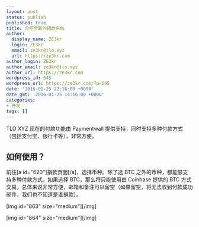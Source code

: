 ```yaml
---
layout: post
status: publish
published: true
title: 介绍全新的捐款系统
author:
  display_name: ZE3kr
  login: ZE3kr
  email: ze3kr@tlo.xyz
  url: https://ze3kr.com
author_login: ZE3kr
author_email: ze3kr@tlo.xyz
author_url: https://ze3kr.com
wordpress_id: 645
wordpress_url: https://ze3kr.com/?p=645
date: '2016-01-25 22:16:00 +0000'
date_gmt: '2016-01-25 14:16:00 +0000'
categories:
- 开发
tags: []
---
```

<p>TLO XYZ 现在的付款功能由 Paymentwall 提供支持，同时支持多种付款方式（包括支付宝、银行卡等），非常方便。</p>
<h2>如何使用？</h2>
<p>前往[a id="620"]捐款页面[/a]，选择币种。除了选 BTC 之外的币种，都能够支持多种付款方式。如果选择 BTC，那么将只能使用由 Coinbase 提供的 BTC 方式交易。总体来说<!--more-->非常方便，邮箱和备注可以留空（如果留空，将无法收到付款成功邮件，我们也不知道是谁捐款）。</p>
<p>[img id="863" size="medium"][/img]</p>
<p>[img id="864" size="medium"][/img]</p>

